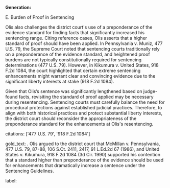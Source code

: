 **Generation:**

E. Burden of Proof in Sentencing

Olis also challenges the district court's use of a preponderance of the evidence standard for finding facts that significantly increased his sentencing range. Citing reference cases, Olis asserts that a higher standard of proof should have been applied. In Pennsylvania v. Muniz, 477 U.S. 79, the Supreme Court noted that sentencing courts traditionally rely on a preponderance of the evidence standard, and heightened proof burdens are not typically constitutionally required for sentencing determinations (477 U.S. 79). However, in Kikumura v. United States, 918 F.2d 1084, the court highlighted that certain extreme sentencing enhancements might warrant clear and convincing evidence due to the significant liberty interests at stake (918 F.2d 1084).

Given that Olis’s sentence was significantly lengthened based on judge-found facts, revisiting the standard of proof applied may be necessary during resentencing. Sentencing courts must carefully balance the need for procedural protections against established judicial practices. Therefore, to align with both historical practices and protect substantial liberty interests, the district court should reconsider the appropriateness of the preponderance standard for the enhancements at Olis's resentencing.

citations: ['477 U.S. 79', '918 F.2d 1084']

gold_text: . Olis argued to the district court that McMillan v. Pennsylvania, 477 U.S. 79, 87-88, 106 S.Ct. 2411, 2417, 91 L.Ed.2d 67 (1986), and United States v. Kikumura, 918 F.2d 1084 (3d Cir. 1990) supported his contention that a standard higher than preponderance of the evidence should be used for enhancements that dramatically increase a sentence under the Sentencing Guidelines.

label: 